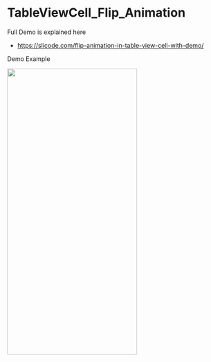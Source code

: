 # TableViewCell_Flip_Animation

Full Demo is explained here

  - https://slicode.com/flip-animation-in-table-view-cell-with-demo/
  
  
  Demo Example
  
 <img src="https://slicode.com/wp-content/uploads/2017/03/CollectionViewBottonRefresh.gif" width="300" height="660">
